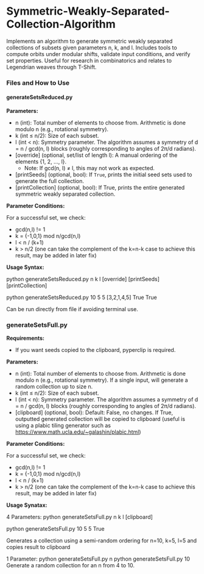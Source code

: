 # Symmetric-Weakly-Separated-Collection-Algorithm
Implements an algorithm to generate symmetric weakly separated collections of subsets given parameters n, k, and l. Includes tools to compute orbits under modular shifts, validate input conditions, and verify set properties. Useful for research in combinatorics and relates to Legendrian weaves through T-Shift.


### Files and How to Use

#### generateSetsReduced.py

**Parameters:**

- n (int): Total number of elements to choose from. Arithmetic is done modulo n (e.g., rotational symmetry).
- k (int ≤ n/2): Size of each subset.
- l (int < n): Symmetry parameter. The algorithm assumes a symmetry of d = n / gcd(n, l) blocks (roughly corresponding to angles of 2π/d radians).
- [override] (optional, set/list of length l): A manual ordering of the elements {1, 2, ..., l}. 
  - Note: If gcd(n, l) ≠ l, this may not work as expected.
- [printSeeds] (optional, bool): If `True`, prints the initial seed sets used to generate the full collection.
- [printCollection] (optional, bool): If True, prints the entire generated symmetric weakly separated collection.

**Parameter Conditions:**

For a successful set, we check:
- gcd(n,l) != 1
- k = {-1,0,1} mod n/gcd(n,l)
- l < n / (k+1)
- k > n/2 (one can take the complement of the k=n-k case to achieve this result, may be added in later fix)

**Usage Syntax:**

python generateSetsReduced.py n k l [override] [printSeeds] [printCollection]

python generateSetsReduced.py 10 5 5 [3,2,1,4,5] True True

Can be run directly from file if avoiding terminal use.


### generateSetsFull.py

**Requirements:** 
- If you want seeds copied to the clipboard, pyperclip is required.

**Parameters:**
- n (int): Total number of elements to choose from. Arithmetic is done modulo n (e.g., rotational symmetry). If a single input, will generate a random collection up to size n. 
- k (int ≤ n/2): Size of each subset.
- l (int < n): Symmetry parameter. The algorithm assumes a symmetry of d = n / gcd(n, l) blocks (roughly corresponding to angles of 2π/d radians).
- [clipboard] (optional, bool): Default: False, no changes. If True, outputted generated collection will be copied to clipboard (useful is using a plabic tiling generator such as https://www.math.ucla.edu/~galashin/plabic.html)

**Parameter Conditions:**

For a successful set, we check:
- gcd(n,l) != 1
- k = {-1,0,1} mod n/gcd(n,l)
- l < n / (k+1)
- k > n/2 (one can take the complement of the k=n-k case to achieve this result, may be added in later fix)

**Usage Synatax:**

4 Parameters:
python generateSetsFull.py n k l [clipboard]

python generateSetsFull.py 10 5 5 True

  Generates a collection using a semi-random ordering for n=10,   k=5, l=5 and copies result to clipboard

1 Parameter:
python generateSetsFull.py n
python generateSetsFull.py 10
  Generate a random collection for an n from 4 to 10. 

